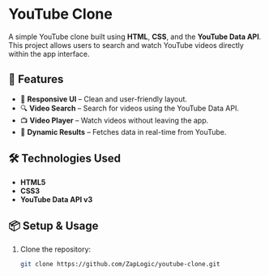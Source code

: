 # YouTube Clone

A simple YouTube clone built using **HTML**, **CSS**, and the **YouTube Data API**.  
This project allows users to search and watch YouTube videos directly within the app interface.

## 🚀 Features
- 🎨 **Responsive UI** – Clean and user-friendly layout.
- 🔍 **Video Search** – Search for videos using the YouTube Data API.
- 📺 **Video Player** – Watch videos without leaving the app.
- 📂 **Dynamic Results** – Fetches data in real-time from YouTube.

## 🛠️ Technologies Used
- **HTML5**
- **CSS3**
- **YouTube Data API v3**

## 📦 Setup & Usage
1. Clone the repository:
   ```bash
   git clone https://github.com/ZapLogic/youtube-clone.git
